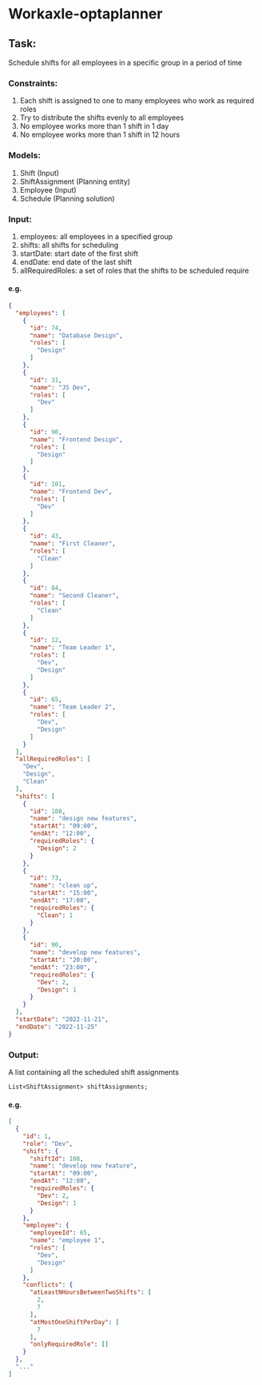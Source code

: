 # Workaxle-optaplanner

## Task:

Schedule shifts for all employees in a specific group in a period of time

### Constraints:

1. Each shift is assigned to one to many employees who work as required roles
2. Try to distribute the shifts evenly to all employees
3. No employee works more than 1 shift in 1 day
4. No employee works more than 1 shift in 12 hours

### Models:

1. Shift (Input)
2. ShiftAssignment (Planning entity)
3. Employee (Input)
4. Schedule (Planning solution)

### Input:

1. employees: all employees in a specified group
2. shifts: all shifts for scheduling
3. startDate: start date of the first shift
4. endDate: end date of the last shift
5. allRequiredRoles: a set of roles that the shifts to be scheduled require

#### e.g.

```json
{
  "employees": [
    {
      "id": 74,
      "name": "Database Design",
      "roles": [
        "Design"
      ]
    },
    {
      "id": 31,
      "name": "JS Dev",
      "roles": [
        "Dev"
      ]
    },
    {
      "id": 90,
      "name": "Frontend Design",
      "roles": [
        "Design"
      ]
    },
    {
      "id": 101,
      "name": "Frontend Dev",
      "roles": [
        "Dev"
      ]
    },
    {
      "id": 43,
      "name": "First Cleaner",
      "roles": [
        "Clean"
      ]
    },
    {
      "id": 84,
      "name": "Second Cleaner",
      "roles": [
        "Clean"
      ]
    },
    {
      "id": 12,
      "name": "Team Leader 1",
      "roles": [
        "Dev",
        "Design"
      ]
    },
    {
      "id": 65,
      "name": "Team Leader 2",
      "roles": [
        "Dev",
        "Design"
      ]
    }
  ],
  "allRequiredRoles": [
    "Dev",
    "Design",
    "Clean"
  ],
  "shifts": [
    {
      "id": 108,
      "name": "design new features",
      "startAt": "09:00",
      "endAt": "12:00",
      "requiredRoles": {
        "Design": 2
      }
    },
    {
      "id": 73,
      "name": "clean up",
      "startAt": "15:00",
      "endAt": "17:00",
      "requiredRoles": {
        "Clean": 1
      }
    },
    {
      "id": 90,
      "name": "develop new features",
      "startAt": "20:00",
      "endAt": "23:00",
      "requiredRoles": {
        "Dev": 2,
        "Design": 1
      }
    }
  ],
  "startDate": "2022-11-21",
  "endDate": "2022-11-25"
}
```

### Output:

A list containing all the scheduled shift assignments

```text
List<ShiftAssignment> shiftAssignments;
```

#### e.g.

```json
[
  {
    "id": 1,
    "role": "Dev",
    "shift": {
      "shiftId": 108,
      "name": "develop new feature",
      "startAt": "09:00",
      "endAt": "12:00",
      "requiredRoles": {
        "Dev": 2,
        "Design": 1
      }
    },
    "employee": {
      "employeeId": 65,
      "name": "employee 1",
      "roles": [
        "Dev",
        "Design"
      ]
    },
    "conflicts": {
      "atLeastNHoursBetweenTwoShifts": [
        2,
        7
      ],
      "atMostOneShiftPerDay": [
        7
      ],
      "onlyRequiredRole": []
    }
  },
  "..."
]
```
